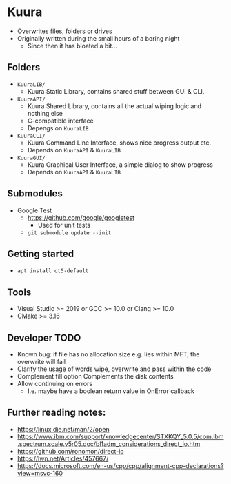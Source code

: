 # Kuura

- Overwrites files, folders or drives
- Originally written during the small hours of a boring night
	- Since then it has bloated a bit...

## Folders

- ``KuuraLIB/``
	- Kuura Static Library, contains shared stuff between GUI & CLI.
- ``KuuraAPI/``
	- Kuura Shared Library, contains all the actual wiping logic and nothing else
	- C-compatible interface
	- Depengs on ``KuuraLIB``
- ``KuuraCLI/``
	- Kuura Command Line Interface, shows nice progress output etc.
	- Depends on ``KuuraAPI`` & ``KuuraLIB``
- ``KuuraGUI/``
	- Kuura Graphical User Interface, a simple dialog to show progress
	- Depends on ``KuuraAPI`` & ``KuuraLIB``

## Submodules

- Google Test
	- https://github.com/google/googletest
		- Used for unit tests
	- ``git submodule update --init``

## Getting started

- ``apt install qt5-default``

## Tools

- Visual Studio >= 2019 or GCC >= 10.0 or Clang >= 10.0
- CMake >= 3.16

## Developer TODO

- Known bug: if file has no allocation size e.g. lies within MFT, the overwrite will fail
- Clarify the usage of words wipe, overwrite and pass within the code
- Complement fill option
	Complements the disk contents
- Allow continuing on errors
	- I.e. maybe have a boolean return value in OnError callback

## Further reading notes:

- https://linux.die.net/man/2/open
- https://www.ibm.com/support/knowledgecenter/STXKQY_5.0.5/com.ibm.spectrum.scale.v5r05.doc/bl1adm_considerations_direct_io.htm
- https://github.com/ronomon/direct-io
- https://lwn.net/Articles/457667/
- https://docs.microsoft.com/en-us/cpp/cpp/alignment-cpp-declarations?view=msvc-160
